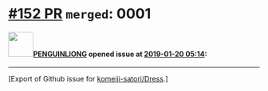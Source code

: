 # [\#152 PR](https://github.com/komeiji-satori/Dress/pull/152) `merged`: 0001

#### <img src="https://avatars.githubusercontent.com/u/1487605?u=38f58817e360eef314d50cd0710c7cee54b52072&v=4" width="50">[PENGUINLIONG](https://github.com/PENGUINLIONG) opened issue at [2019-01-20 05:14](https://github.com/komeiji-satori/Dress/pull/152):






-------------------------------------------------------------------------------



[Export of Github issue for [komeiji-satori/Dress](https://github.com/komeiji-satori/Dress).]
